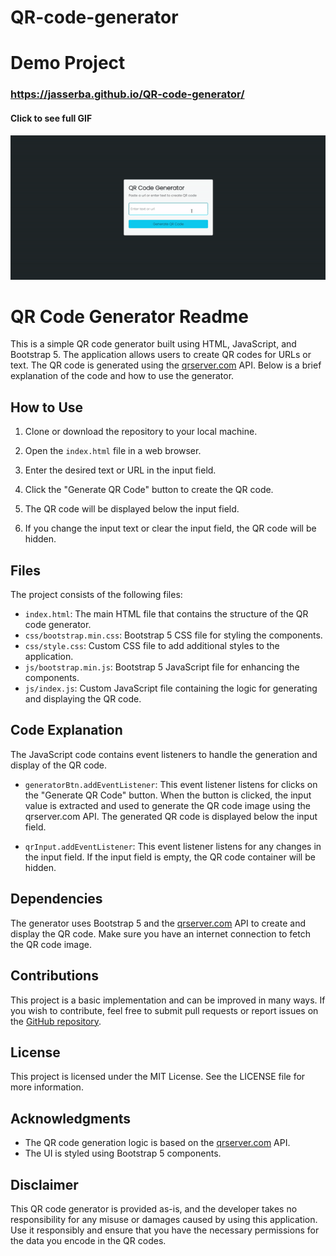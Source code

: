# QR-code-generator

# Demo Project
### https://jasserba.github.io/QR-code-generator/


#### Click to see full GIF
![QR Code Generator](img/qr-code-gif.gif)

# QR Code Generator Readme

This is a simple QR code generator built using HTML, JavaScript, and Bootstrap 5.
The application allows users to create QR codes for URLs or text. The QR code is generated using the [qrserver.com](https://qrserver.com) API. Below is a brief explanation of the code and how to use the generator.

## How to Use

1. Clone or download the repository to your local machine.

2. Open the `index.html` file in a web browser.

3. Enter the desired text or URL in the input field.

4. Click the "Generate QR Code" button to create the QR code.

5. The QR code will be displayed below the input field.

6. If you change the input text or clear the input field, the QR code will be hidden.

## Files

The project consists of the following files:

- `index.html`: The main HTML file that contains the structure of the QR code generator.
- `css/bootstrap.min.css`: Bootstrap 5 CSS file for styling the components.
- `css/style.css`: Custom CSS file to add additional styles to the application.
- `js/bootstrap.min.js`: Bootstrap 5 JavaScript file for enhancing the components.
- `js/index.js`: Custom JavaScript file containing the logic for generating and displaying the QR code.

## Code Explanation

The JavaScript code contains event listeners to handle the generation and display of the QR code.

- `generatorBtn.addEventListener`: This event listener listens for clicks on the "Generate QR Code" button. When the button is clicked, the input value is extracted and used to generate the QR code image using the qrserver.com API. The generated QR code is displayed below the input field.

- `qrInput.addEventListener`: This event listener listens for any changes in the input field. If the input field is empty, the QR code container will be hidden.

## Dependencies

The generator uses Bootstrap 5 and the [qrserver.com](https://qrserver.com) API to create and display the QR code. Make sure you have an internet connection to fetch the QR code image.

## Contributions

This project is a basic implementation and can be improved in many ways. If you wish to contribute, feel free to submit pull requests or report issues on the [GitHub repository](https://github.com/your/repository).

## License

This project is licensed under the MIT License. See the LICENSE file for more information.

## Acknowledgments

- The QR code generation logic is based on the [qrserver.com](https://qrserver.com) API.
- The UI is styled using Bootstrap 5 components.

## Disclaimer

This QR code generator is provided as-is, and the developer takes no responsibility for any misuse or damages caused by using this application. Use it responsibly and ensure that you have the necessary permissions for the data you encode in the QR codes.
